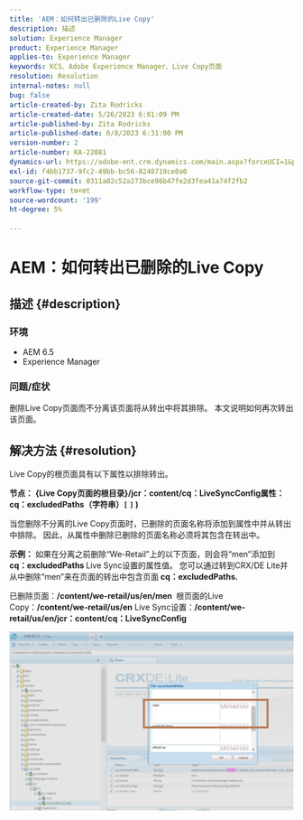 ```yaml
---
title: 'AEM：如何转出已删除的Live Copy'
description: 描述
solution: Experience Manager
product: Experience Manager
applies-to: Experience Manager
keywords: KCS、Adobe Experience Manager、Live Copy页面
resolution: Resolution
internal-notes: null
bug: false
article-created-by: Zita Rodricks
article-created-date: 5/26/2023 6:01:09 PM
article-published-by: Zita Rodricks
article-published-date: 6/8/2023 6:31:00 PM
version-number: 2
article-number: KA-22081
dynamics-url: https://adobe-ent.crm.dynamics.com/main.aspx?forceUCI=1&pagetype=entityrecord&etn=knowledgearticle&id=26052845-effb-ed11-8849-6045bd0063aa
exl-id: f4bb1737-9fc2-49bb-bc56-8248719ce0a0
source-git-commit: 0311a02c52a273bce96b47fe2d3fea41a74f2fb2
workflow-type: tm+mt
source-wordcount: '199'
ht-degree: 5%

---
```


# AEM：如何转出已删除的Live Copy

## 描述 {#description}


### <b>环境</b>

- AEM 6.5
- Experience Manager


### <b>问题/症状</b>

删除Live Copy页面而不分离该页面将从转出中将其排除。 本文说明如何再次转出该页面。


## 解决方法 {#resolution}


Live Copy的根页面具有以下属性&#x200B;以&#x200B;排除转出。

<b>节点：</b> <b>{Live Copy页面的根目录}/jcr：content/cq：LiveSyncConfig属性：cq：excludedPaths（字符串）`[` `]` )</b>

当您删除不分离的Live Copy页面时，已删除的页面名称将添加到属性中并从转出中排除。
因此，从属性中删除已删除的页面名称必须将其包含在转出中。

<b>示例：</b>
如果在分离之前删除“We-Retail”上的以下页面，则会将“men”添加到 <b>cq：excludedPaths </b>Live Sync设置的属性值。
您可以通过转到CRX/DE Lite并从中删除“men”来在页面的转出中包含页面<b> cq：excludedPaths.</b>

已删除页面：<b>/content/we-retail/us/en/men </b>
根页面的Live Copy：<b>/content/we-retail/us/en</b>
Live Sync设置：<b>/content/we-retail/us/en/jcr：content/cq：LiveSyncConfig</b>

![](assets/a7eb936c-03f6-ed11-8848-6045bd006295.png)
